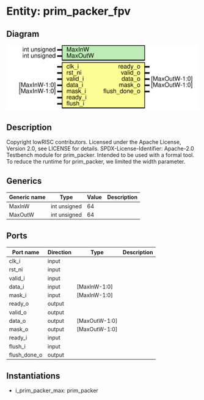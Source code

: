 # Entity: prim_packer_fpv

## Diagram

![Diagram](prim_packer_fpv.svg "Diagram")
## Description

Copyright lowRISC contributors.
 Licensed under the Apache License, Version 2.0, see LICENSE for details.
 SPDX-License-Identifier: Apache-2.0
 Testbench module for prim_packer. Intended to be used with a formal tool.
 To reduce the runtime for prim_packer, we limited the width parameter.
 
## Generics

| Generic name | Type         | Value | Description |
| ------------ | ------------ | ----- | ----------- |
| MaxInW       | int unsigned | 64    |             |
| MaxOutW      | int unsigned | 64    |             |
## Ports

| Port name    | Direction | Type          | Description |
| ------------ | --------- | ------------- | ----------- |
| clk_i        | input     |               |             |
| rst_ni       | input     |               |             |
| valid_i      | input     |               |             |
| data_i       | input     | [MaxInW-1:0]  |             |
| mask_i       | input     | [MaxInW-1:0]  |             |
| ready_o      | output    |               |             |
| valid_o      | output    |               |             |
| data_o       | output    | [MaxOutW-1:0] |             |
| mask_o       | output    | [MaxOutW-1:0] |             |
| ready_i      | input     |               |             |
| flush_i      | input     |               |             |
| flush_done_o | output    |               |             |
## Instantiations

- i_prim_packer_max: prim_packer
